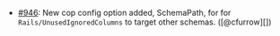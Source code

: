 * [#946](https://github.com/rubocop/rubocop-rails/pull/946): New cop config option added, SchemaPath, for for `Rails/UnusedIgnoredColumns` to target other schemas. ([@cfurrow][])
